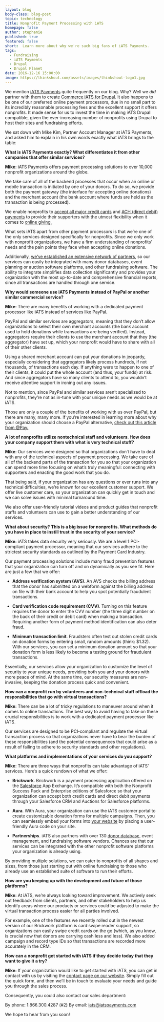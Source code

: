 ```yaml
---
layout: blog
body-class: blog-post
topic: technology
title: Nonprofit Payment Processing with iATS
homepage: false
author: stephanie  
published: true
featured: false
short:  Learn more about why we're such big fans of iATS Payments.
tags:
  - Fundraising
  - iATS Payments
  - Drupal
  - Drupal Planet
date: 2016-12-16 15:00:00
image: https://thinkshout.com/assets/images/thinkshout-logo1.jpg
---
```


We mention [iATS Payments](http://home.iatspayments.com/) quite frequently on our blog. Why? Well we *did* partner with them to create [Commerce iATS for Drupal](https://www.drupal.org/project/commerce_iats). It also happens to be one of our preferred online payment processors, due in no small part to its incredibly reasonable processing fees and the excellent support it offers nonprofits. It made sense for us to invest the time in making iATS Drupal compatible, given the ever-increasing number of nonprofits using Drupal to host their sites and fundraising efforts. 

We sat down with Mike Kim, Partner Account Manager at iATS Payments, and asked him to explain in his own words exactly what iATS brings to the table:

**What is iATS Payments exactly? What differentiates it from other companies that offer similar services?**

**Mike:** iATS Payments offers payment processing solutions to over 10,000 nonprofit organizations around the globe. 

We take care of all of the backend processes that occur when an online or mobile transaction is initiated by one of your donors. To do so, we provide both the payment gateway (the interface for accepting online donations) and the merchant account (the bank account where funds are held as the transaction is being processed). 

We enable nonprofits to [accept all major credit cards](http://home.iatspayments.com/news/credit-card-processing-the-ultimate-guide-for-nonprofits/) and [ACH (direct debit) payments](http://home.iatspayments.com/news/direct-debit-payment-processing-what-your-nonprofit-needs-to-know/) to provide their supporters with the utmost flexibility when it comes to [online giving.](https://thinkshout.com/blog/2016/03/rethinking-strategies-for-online-donor-acquisition/)

What sets iATS apart from other payment processors is that we’re one of the only services designed specifically for nonprofits. Since we only work with nonprofit organizations, we have a firm understanding of nonprofits’ needs and the pain points they face when accepting online donations. 

Additionally, [we’ve established an extensive network of partners](https://thinkshout.com/blog/2014/05/commerce-iats-2-0/), so our services can easily be integrated with many donor databases, event planning or auction software platforms, and other fundraising software. The ability to integrate simplifies data collection significantly and provides your organization with the most up-to-date and comprehensive financial reports, since all transactions are handled through one service.

**Why would someone use iATS Payments instead of PayPal or another similar commercial service?** 

**Mike:** There are many benefits of working with a dedicated payment processor like iATS instead of services like PayPal. 

PayPal and similar services are aggregators, meaning that they don’t allow organizations to select their own merchant accounts (the bank account used to hold donations while transactions are being verified). Instead, aggregators require their clients to use the merchant account that they (the aggregator) have set up, which your nonprofit would have to share with all of their other clients.

Using a shared merchant account can put your donations in jeopardy, especially considering that aggregators likely process hundreds, if not thousands, of transactions each day. If anything were to happen to one of their clients, it could put the whole account (and thus, your funds) at risk. And since aggregators have so many clients to attend to, you wouldn’t receive attentive support in ironing out any issues.

Not to mention, since PayPal and similar services aren’t specialized to nonprofits, they’re not as in-tune with your unique needs as we would be at iATS.

Those are only a couple of the benefits of working with us over PayPal, but there are many, many more. If you’re interested in learning more about why your organization should choose a PayPal alternative, [check out this article from @Pay.](https://www.atpay.com/paypal-alternatives-nonprofits/)

**A lot of nonprofits utilize nontechnical staff and volunteers. How does your company support them with what is very technical stuff?**

**Mike:** Our services were designed so that organizations don’t have to deal with any of the technical aspects of payment processing. We take care of all of the backend parts of the transaction for you so that your organization can spend more time focusing on what’s truly meaningful: connecting with supporters and enacting the good work that you do.

That being said, if your organization has any questions or ever runs into any technical difficulties, we’re known for our excellent customer support. We offer live customer care, so your organization can quickly get in touch and we can solve issues with minimal turnaround time. 

We also offer user-friendly tutorial videos and product guides that nonprofit staffs and volunteers can use to gain a better understanding of our services.

**What about security? This is a big issue for nonprofits. What methods do you have in place to instill trust in the security of your service?**

**Mike:** iATS takes data security very seriously. We are a level 1 PCI-compliant payment processor, meaning that our services adhere to the strictest security standards as outlined by the Payment Card Industry.

Our payment processing solutions include many fraud prevention features that your organization can turn off and on dynamically as you see fit. Here are just a few that we offer:

* **Address verification system (AVS)**. An AVS checks the billing address that the donor has submitted on a webform against the billing address on file with their bank account to help you spot potentially fraudulent transactions.

* **Card verification code requirement (CVV)**. Turning on this feature requires the donor to enter the CVV number (the three digit number on the back of their credit or debit card) when making a transaction. Requiring another form of payment method identification can also deter fraud.

* **Minimum transaction limit**. Fraudsters often test out stolen credit cards on donation forms by entering small, random amounts (think: $1.32). With our services, you can set a minimum donation amount so that your donation form is less likely to become a testing ground for fraudulent transactions.

Essentially, our services allow your organization to customize the level of security to your unique needs, providing both you and your donors with more peace of mind. At the same time, our security measures are non-invasive, keeping the donation process quick and convenient.

**How can a nonprofit run by volunteers and non-technical staff offload the responsibilities that go with virtual transactions?**

**Mike:** There can be a lot of tricky regulations to maneuver around when it comes to online transactions. The best way to avoid having to take on these crucial responsibilities is to work with a dedicated payment processor like iATS. 

Our services are designed to be PCI-compliant and regulate the virtual transaction process so that organizations never have to bear the burden of these responsibilities (and the potential consequences that could arise as a result of failing to adhere to security standards and other regulations).

**What platforms and implementations of your services do you support?**

**Mike:** There are three ways that nonprofits can take advantage of iATS’ services. Here’s a quick rundown of what we offer:

* **Brickwork**. Brickwork is a payment processing application offered on the [Salesforce](https://thinkshout.com/blog/2015/04/salesforce-new-features/) App Exchange. It’s compatible with both the Nonprofit Success Pack and Enterprise editions of Salesforce so that your organization can accept both credit cards and direct debit payments through your Salesforce CRM and Auctions for Salesforce platforms.

* **Aura**. With Aura, your organization can use the iATS customer portal to create customizable donation forms for multiple campaigns. Then, you can seamlessly embed your forms into [your website](https://thinkshout.com/blog/2014/09/nonprofit-website-benchmarks/) by placing a user-friendly Aura code on your site.

* **Partnerships**. iATS also partners with over 130 [donor database](https://blog.fundly.com/nonprofit-crm-complete-guide/), event management, and fundraising software vendors. Chances are that our services can be integrated with the other nonprofit software platforms your organization is already using.

By providing multiple solutions, we can cater to nonprofits of all shapes and sizes, from those just starting out with online fundraising to those who already use an established suite of software to run their efforts.

**How are you keeping up with the development and future of those platforms?**

**Mike:** At iATS, we’re always looking toward improvement. We actively seek out feedback from clients, partners, and other stakeholders to help us identify areas where our products or services could be adjusted to make the virtual transaction process easier for all parties involved.

For example, one of the features we recently rolled out in the newest version of our Brickwork platform is card swipe reader support, so organizations can easily swipe credit cards on the go (which, as you know, is crucial now that donors are carrying cash less and less). We also added campaign and record type IDs so that transactions are recorded more accurately in the CRM.

**How can a nonprofit get started with iATS if they decide today that they want to give it a try?**

**Mike:** If your organization would like to get started with iATS, you can get in contact with us by visiting the [contact page on our website](http://home.iatspayments.com/contact). Simply fill out the quick form, and then we’ll be in touch to evaluate your needs and guide you through the sales process.

Consequently, you could also contact our sales department:

By phone: 1.866.300.4287 (#2)
By email: iats@iatspayments.com

We hope to hear from you soon!
